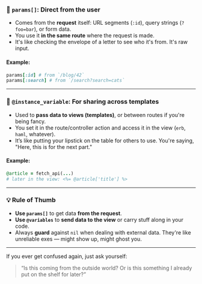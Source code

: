 ### 💌 `params[]`: Direct from the user

* Comes from the **request** itself: URL segments (`:id`), query strings (`?foo=bar`), or form data.
* You use it **in the same route** where the request is made.
* It's like checking the envelope of a letter to see who it's from. It's raw input.

#### Example:

```ruby
params[:id] # from `/blog/42`
params[:search] # from `/search?search=cats`
```

---

### 💅 `@instance_variable`: For sharing across templates

* Used to **pass data to views (templates)**, or between routes if you're being fancy.
* You set it in the route/controller action and access it in the view (`erb`, `haml`, whatever).
* It’s like putting your lipstick on the table for others to use. You're saying, "Here, this is for the next part."

#### Example:

```ruby
@article = fetch_api(...)
# later in the view: <%= @article['title'] %>
```

---

### 💡 Rule of Thumb

* **Use `params[]`** to get data **from the request**.
* **Use `@variables`** to **send data to the view** or carry stuff along in your code.
* Always **guard** against `nil` when dealing with external data. They're like unreliable exes — might show up, might ghost you.

---

If you ever get confused again, just ask yourself:

> “Is this coming from the outside world? Or is this something I already put on the shelf for later?”
